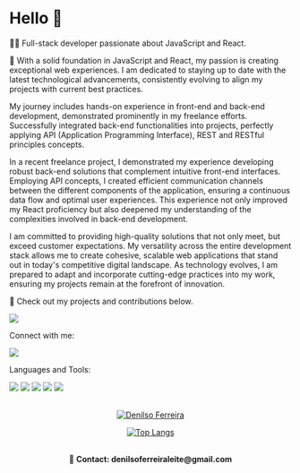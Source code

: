 # Hello :rocket:

👨‍💻 Full-stack developer passionate about JavaScript and React.

🚀 With a solid foundation in JavaScript and React, my passion is creating exceptional web experiences. I am dedicated to staying up to date with the latest technological advancements, consistently evolving to align my projects with current best practices.

My journey includes hands-on experience in front-end and back-end development, demonstrated prominently in my freelance efforts. Successfully integrated back-end functionalities into projects, perfectly applying API (Application Programming Interface), REST and RESTful principles concepts.

In a recent freelance project, I demonstrated my experience developing robust back-end solutions that complement intuitive front-end interfaces. Employing API concepts, I created efficient communication channels between the different components of the application, ensuring a continuous data flow and optimal user experiences. This experience not only improved my React proficiency but also deepened my understanding of the complexities involved in back-end development.

I am committed to providing high-quality solutions that not only meet, but exceed customer expectations. My versatility across the entire development stack allows me to create cohesive, scalable web applications that stand out in today's competitive digital landscape. As technology evolves, I am prepared to adapt and incorporate cutting-edge practices into my work, ensuring my projects remain at the forefront of innovation.

📁 Check out my projects and contributions below.

<div>
<a href="https://github.com/DenilsoferreiraL?tab=repositories"><img src="https://img.shields.io/badge/GitHub-100000?style=for-the-badge&logo=github&logoColor=white"/></a>
  <br/>
<p>Connect with me: </p>
<a href="https://www.linkedin.com/in/denilso-ferreira-leite/"><img src="https://img.shields.io/badge/LinkedIn-0077B5?style=for-the-badge&logo=linkedin&logoColor=white"/></a>
<br/>
  
Languages and Tools:

<div >
<img src="https://img.shields.io/badge/HTML5-E34F26?style=for-the-badge&logo=html5&logoColor=white"> 
<img src="https://img.shields.io/badge/CSS3-1572B6?style=for-the-badge&logo=css3&logoColor=white">
<img src="https://img.shields.io/badge/JavaScript-F7DF1E?style=for-the-badge&logo=javascript&logoColor=black">
<img src="https://img.shields.io/badge/Node.js-43853D?style=for-the-badge&logo=node.js&logoColor=white">
<img src="https://img.shields.io/badge/React-20232A?style=for-the-badge&logo=react&logoColor=61DAFB"></div>
<br/>
<div align=center>
  
[![Denilso Ferreira](https://github-readme-stats.vercel.app/api?username=DenilsoferreiraL)](https://github.com/anuraghazra/github-readme-stats )


[![Top Langs](https://github-readme-stats.vercel.app/api/top-langs/?username=DenilsoferreiraL)](https://github.com/anuraghazra/github-readme-stats)

<br/>
📧 <strong>Contact:<strong> denilsoferreiraleite@gmail.com
</div>

